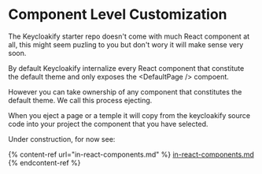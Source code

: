 # Component Level Customization

The Keycloakify starter repo doesn't come with much React component at all, this might seem puzling to you but don't wory it will make sense very soon. &#x20;

By default Keycloakify internalize every React component that constitute the default theme and only exposes the \<DefaultPage /> compoent. &#x20;

However you can take ownership of any component that constitutes the default theme. We call this process ejecting. &#x20;

When you eject a page or a temple it will copy from the keycloakify source code into your project the component that you have selected. &#x20;



Under construction, for now see:

{% content-ref url="in-react-components.md" %}
[in-react-components.md](in-react-components.md)
{% endcontent-ref %}
